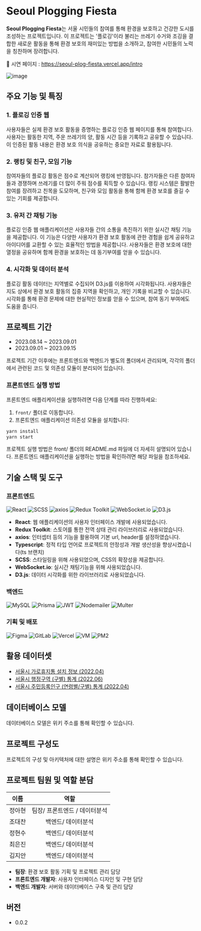 # **Seoul Plogging Fiesta**

**Seoul Plogging Fiesta**는 서울 시민들의 참여를 통해 환경을 보호하고 건강한 도시를 조성하는 프로젝트입니다. 이 프로젝트는 '플로깅'이라 불리는 쓰레기 수거와 조깅을 결합한 새로운 활동을 통해 환경 보호의 재미있는 방법을 소개하고, 참여한 시민들의 노력을 칭찬하며 장려합니다.

🔗 시연 페이지 : https://seoul-plog-fiesta.vercel.app/intro

![image](https://github.com/a-honey/seoul-plog-fiesta/assets/75254185/628a7a9f-37f2-4dd2-b144-bc4f36311b75)

## **주요 기능 및 특징**

### **1. 플로깅 인증 웹**

사용자들은 실제 환경 보호 활동을 증명하는 플로깅 인증 웹 페이지를 통해 참여합니다. 사용자는 활동한 지역, 주운 쓰레기의 양, 활동 시간 등을 기록하고 공유할 수 있습니다. 이 인증된 활동 내용은 환경 보호 의식을 공유하는 중요한 자료로 활용됩니다.

### **2. 랭킹 및 친구, 모임 기능**


참여자들의 플로깅 활동은 점수로 계산되어 랭킹에 반영됩니다. 참가자들은 다른 참여자들과 경쟁하며 쓰레기를 더 많이 주워 점수를 획득할 수 있습니다. 랭킹 시스템은 활발한 참여를 장려하고 친목을 도모하며, 친구와 모임 활동을 통해 함께 환경 보호를 즐길 수 있는 기회를 제공합니다.

### **3. 유저 간 채팅 기능**

플로깅 인증 웹 애플리케이션은 사용자들 간의 소통을 촉진하기 위한 실시간 채팅 기능을 제공합니다. 이 기능은 다양한 사용자가 환경 보호 활동에 관한 경험을 쉽게 공유하고 아이디어를 교환할 수 있는 효율적인 방법을 제공합니다. 사용자들은 환경 보호에 대한 열정을 공유하며 함께 환경을 보호하는 데 동기부여를 얻을 수 있습니다.

### **4. 시각화 및 데이터 분석**


플로깅 활동 데이터는 지역별로 수집되어 D3.js를 이용하여 시각화됩니다. 사용자들은 지도 상에서 환경 보호 활동의 집중 지역을 확인하고, 개인 기록을 비교할 수 있습니다. 시각화를 통해 환경 문제에 대한 현실적인 정보를 얻을 수 있으며, 참여 동기 부여에도 도움을 줍니다.

## **프로젝트 기간**

- 2023.08.14 ~ 2023.09.01
- 2023.09.01 ~ 2023.09.15

프로젝트 기간 이후에는 프론트엔드와 백엔드가 별도의 폴더에서 관리되며, 각각의 폴더에서 관련된 코드 및 의존성 모듈이 분리되어 있습니다.

### **프론트엔드 실행 방법**

프론트엔드 애플리케이션을 실행하려면 다음 단계를 따라 진행하세요:

1. `front/` 폴더로 이동합니다.
2. 프론트엔드 애플리케이션 의존성 모듈을 설치합니다:

```bash
yarn install
yarn start
```
프로젝트 실행 방법은 front/ 폴더의 README.md 파일에 더 자세히 설명되어 있습니다. 프론트엔드 애플리케이션을 실행하는 방법을 확인하려면 해당 파일을 참조하세요.
## **기술 스택 및 도구**

### 프론트엔드

![React](https://img.shields.io/badge/-React-222222?style=for-the-badge&logo=react)
![SCSS](https://img.shields.io/badge/-SCSS-CC6699?style=for-the-badge&logo=sass&logoColor=ffffff)
![axios](https://img.shields.io/badge/-axios-007ACC?style=for-the-badge&logo=axios&logoColor=ffffff)
![Redux Toolkit](https://img.shields.io/badge/-Redux_Toolkit-764ABC?style=for-the-badge&logo=redux&logoColor=ffffff)
![WebSocket.io](https://img.shields.io/badge/-WebSocket.io-4E4E4E?style=for-the-badge&logo=socket.io&logoColor=ffffff)
![D3.js](https://img.shields.io/badge/-D3.js-F9A03C?style=for-the-badge&logo=d3.js&logoColor=ffffff)

- **React**: 웹 애플리케이션의 사용자 인터페이스 개발에 사용되었습니다.
- **Redux Toolkit**: 스토어를 통한 전역 상태 관리 라이브러리로 사용되었습니다.
- **axios**: 인터셉터 등의 기능을 활용하여 기본 url, header를 설정하였습니다.
- **Typescript**: 정적 타입 언어로 프로젝트의 안정성과 개발 생산성을 향상시켰습니다(ts 브랜치)
- **SCSS**: 스타일링을 위해 사용되었으며, CSS의 확장성을 제공합니다.
- **WebSocket.io**: 실시간 채팅기능을 위해 사용되었습니다.
- **D3.js**: 데이터 시각화를 위한 라이브러리로 사용되었습니다.

### 백엔드

![MySQL](https://img.shields.io/badge/-MySQL-4479A1?style=for-the-badge&logo=mysql&logoColor=white)
![Prisma](https://img.shields.io/badge/-Prisma-1B222D?style=for-the-badge&logo=prisma&logoColor=white)
![JWT](https://img.shields.io/badge/-JWT-000000?style=for-the-badge&logo=jsonwebtokens&logoColor=white)
![Nodemailer](https://img.shields.io/badge/-Nodemailer-339933?style=for-the-badge&logo=nodemailer&logoColor=white)
![Multer](https://img.shields.io/badge/-Multer-FF6600?style=for-the-badge&logo=multer&logoColor=white)

### 기획 및 배포

![Figma](https://img.shields.io/badge/-Figma-A259FF?style=for-the-badge&logo=figma&logoColor=white)
![GitLab](https://img.shields.io/badge/-GitLab-FCA121?style=for-the-badge&logo=gitlab&logoColor=white)
![Vercel](https://img.shields.io/badge/-Vercel-000000?style=for-the-badge&logo=vercel&logoColor=white)
![VM](https://img.shields.io/badge/-VM-00B0FF?style=for-the-badge&logo=virtualbox&logoColor=white)
![PM2](https://img.shields.io/badge/-PM2-2B037A?style=for-the-badge&logo=pm2&logoColor=white)

## **활용 데이터셋**
- [서울시 가로휴지통 설치 정보 (2022.04)](https://kosis.kr/statHtml/statHtml.do?orgId=106&tblId=DT_106N_29_2020005&conn_path=I2)
- [서울시 행정구역 (구별) 통계 (2022.06)](https://data.seoul.go.kr/dataList/412/S/2/datasetView.do)
- [서울시 주민등록인구 (연령별/구별) 통계 (2022.04)](https://kosis.kr/statHtml/statHtml.do?orgId=106&tblId=DT_106N_29_2020005&conn_path=I2)
  

## **데이터베이스 모델**

데이터베이스 모델은 위키 주소를 통해 확인할 수 있습니다.

## **프로젝트 구성도**

프로젝트의 구성 및 아키텍처에 대한 설명은 위키 주소를 통해 확인할 수 있습니다.

## **프로젝트 팀원 및 역할 분담**

|  이름  |             역할              |
| :----: | :---------------------------: |
| 정아현 | 팀장/ 프론트엔드 / 데이터분석 |
| 조대찬 |      백엔드/ 데이터분석       |
| 정현수 |      백엔드/ 데이터분석       |
| 최은진 |      백엔드/ 데이터분석       |
| 김지안 |      백엔드/ 데이터분석       |

- **팀장**: 환경 보호 활동 기획 및 프로젝트 관리 담당
- **프론트엔드 개발자**: 사용자 인터페이스 디자인 및 구현 담당
- **백엔드 개발자**: 서버와 데이터베이스 구축 및 관리 담당

## **버전**

- 0.0.2
